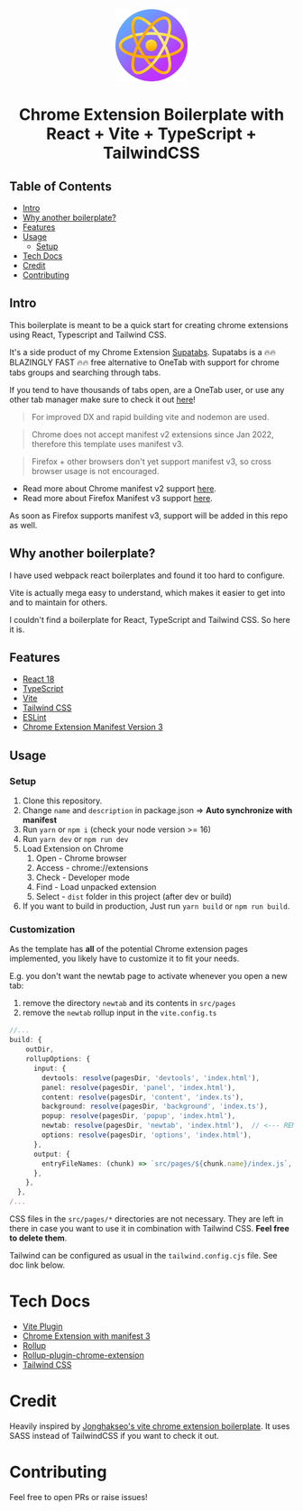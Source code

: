 <div align="center">
<img src="public/icon-128.png" alt="logo"/>
<h1> Chrome Extension Boilerplate with<br/>React + Vite + TypeScript + TailwindCSS</h1>

</div>

## Table of Contents

- [Intro](#intro)
- [Why another boilerplate?](#why)
- [Features](#features)
- [Usage](#usage)
  - [Setup](#setup) 
- [Tech Docs](#tech)
- [Credit](#credit)
- [Contributing](#contributing)


## Intro <a name="intro"></a>
This boilerplate is meant to be a quick start for creating chrome extensions using React, Typescript and Tailwind CSS.

It's a side product of my Chrome Extension [Supatabs](https://chrome.google.com/webstore/detail/supatabs/icbcnjlaegndjabnjbaeihnnmidbfigk).
Supatabs is a 🔥🔥 BLAZINGLY FAST 🔥🔥 free alternative to OneTab with support for chrome tabs groups and searching through tabs.

If you tend to have thousands of tabs open, are a OneTab user, or use any other tab manager 
make sure to check it out [here](https://chrome.google.com/webstore/detail/supatabs/icbcnjlaegndjabnjbaeihnnmidbfigk)!

> For improved DX and rapid building vite and nodemon are used.

> Chrome does not accept manifest v2 extensions since Jan 2022, therefore this template uses manifest v3.

> Firefox + other browsers don't yet support manifest v3, so cross browser usage is not encouraged.

* Read more about Chrome manifest v2 support [here](https://developer.chrome.com/docs/extensions/mv2/).
* Read more about Firefox Manifest v3 support [here](https://discourse.mozilla.org/t/manifest-v3/94564).

As soon as Firefox supports manifest v3, support will be added in this repo as well.

## Why another boilerplate? <a name="why"></a>
I have used webpack react boilerplates and found it too hard to configure.

Vite is actually mega easy to understand, which makes it easier to get into and to maintain for others.

I couldn't find a boilerplate for React, TypeScript and Tailwind CSS. So here it is.

## Features <a name="features"></a>
- [React 18](https://reactjs.org/)
- [TypeScript](https://www.typescriptlang.org/)
- [Vite](https://vitejs.dev/)
- [Tailwind CSS](https://tailwindcss.com/)
- [ESLint](https://eslint.org/)
- [Chrome Extension Manifest Version 3](https://developer.chrome.com/docs/extensions/mv3/intro/)

## Usage <a name="usage"></a>

### Setup <a name="setup"></a>
1. Clone this repository.
2. Change `name` and `description` in package.json => **Auto synchronize with manifest** 
3. Run `yarn` or `npm i` (check your node version >= 16)
4. Run `yarn dev` or `npm run dev`
5. Load Extension on Chrome
   1. Open - Chrome browser
   2. Access - chrome://extensions
   3. Check - Developer mode
   4. Find - Load unpacked extension
   5. Select - `dist` folder in this project (after dev or build)
6. If you want to build in production, Just run `yarn build` or `npm run build`.

### Customization
As the template has **all** of the potential Chrome extension pages implemented, you likely have to 
customize it to fit your needs.

E.g. you don't want the newtab page to activate whenever you open a new tab:
1. remove the directory `newtab` and its contents in `src/pages`
2. remove the `newtab` rollup input in the `vite.config.ts`

```ts
//...
build: {
    outDir,
    rollupOptions: {
      input: {
        devtools: resolve(pagesDir, 'devtools', 'index.html'),
        panel: resolve(pagesDir, 'panel', 'index.html'),
        content: resolve(pagesDir, 'content', 'index.ts'),
        background: resolve(pagesDir, 'background', 'index.ts'),
        popup: resolve(pagesDir, 'popup', 'index.html'),
        newtab: resolve(pagesDir, 'newtab', 'index.html'),  // <--- REMOVE THIS LINE
        options: resolve(pagesDir, 'options', 'index.html'),
      },
      output: {
        entryFileNames: (chunk) => `src/pages/${chunk.name}/index.js`,
      },
    },
  },
/...
```

CSS files in the `src/pages/*` directories are not necessary. They are left in there in case you want 
to use it in combination with Tailwind CSS. **Feel free to delete them**.

Tailwind can be configured as usual in the `tailwind.config.cjs` file. See doc link below.

# Tech Docs <a name="tech"></a>
- [Vite Plugin](https://vitejs.dev/guide/api-plugin.html)
- [Chrome Extension with manifest 3](https://developer.chrome.com/docs/extensions/mv3/)
- [Rollup](https://rollupjs.org/guide/en/)
- [Rollup-plugin-chrome-extension](https://www.extend-chrome.dev/rollup-plugin)
- [Tailwind CSS](https://tailwindcss.com/docs/configuration)

# Credit <a name="credit"></a>
Heavily inspired by [Jonghakseo's vite chrome extension boilerplate](https://github.com/Jonghakseo/chrome-extension-boilerplate-react-vite). 
It uses SASS instead of TailwindCSS if you want to check it out.

# Contributing <a name="contributing"></a>
Feel free to open PRs or raise issues!
